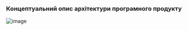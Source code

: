 ### Концептуальний опис архітектури програмного продукту
![image](https://github.com/oleksandrblazhko/ai-213-fokin/assets/79007252/d10fc2e1-3087-4105-ae33-aab6db2da870)
